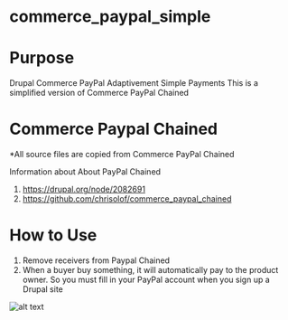 
<h1> commerce_paypal_simple </h1>

# Purpose 
Drupal Commerce PayPal Adaptivement Simple Payments
This is a simplified version of Commerce PayPal Chained

# Commerce Paypal Chained
*All source files are copied from Commerce PayPal Chained

Information about About PayPal Chained
1. https://drupal.org/node/2082691
2. https://github.com/chrisolof/commerce_paypal_chained


# How to Use 
1. Remove receivers from Paypal Chained
2. When a buyer buy something, it will automatically pay to the product owner.
So you must fill in your PayPal account when you sign up a Drupal site

![alt text](../../../images/blob/master/RegisterPaypalAccount.png?raw=true)
